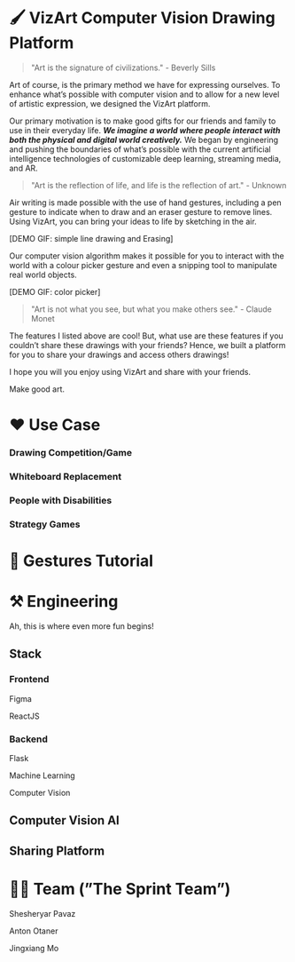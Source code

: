 # 🖌️ VizArt Computer Vision Drawing Platform

> "Art is the signature of civilizations." - Beverly Sills
> 

Art of course, is the primary method we have for expressing ourselves. To enhance what’s possible with computer vision and to allow for a new level of artistic expression, we designed the VizArt platform. 

Our primary motivation is to make good gifts for our friends and family to use in their everyday life. ***We imagine a world where people interact with both the physical and digital world creatively.*** We began by engineering and pushing the boundaries of what’s possible with the current artificial intelligence technologies of customizable deep learning, streaming media, and AR. 

> "Art is the reflection of life, and life is the reflection of art." - Unknown
> 

Air writing is made possible with the use of hand gestures, including a pen gesture to indicate when to draw and an eraser gesture to remove lines. Using VizArt, you can bring your ideas to life by sketching in the air. 

[DEMO GIF: simple line drawing and Erasing]

Our computer vision algorithm makes it possible for you to interact with the world with a colour picker gesture and even a snipping tool to manipulate real world objects.

[DEMO GIF: color picker]

> "Art is not what you see, but what you make others see." - Claude Monet
> 

The features I listed above are cool! But, what use are these features if you couldn’t share these drawings with your friends? Hence, we built a platform for you to share your drawings and access others drawings!

I hope you will you enjoy using VizArt and share with your friends. 

Make good art.

# ❤️ Use Case

### Drawing Competition/Game

### Whiteboard Replacement

### People with Disabilities

### Strategy Games

# 👋 Gestures Tutorial

# ⚒️ Engineering

Ah, this is where even more fun begins!

## Stack

### Frontend

Figma

ReactJS

### Backend

Flask

Machine Learning 

Computer Vision

## Computer Vision AI

## Sharing Platform

# 👨‍💻 Team (”The Sprint Team”)

Shesheryar Pavaz

Anton Otaner

Jingxiang Mo
